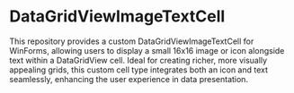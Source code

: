 # DataGridViewImageTextCell

This repository provides a custom DataGridViewImageTextCell for WinForms, allowing users to display a small 16x16 image or icon alongside text within a DataGridView cell. Ideal for creating richer, more visually appealing grids, this custom cell type integrates both an icon and text seamlessly, enhancing the user experience in data presentation.

